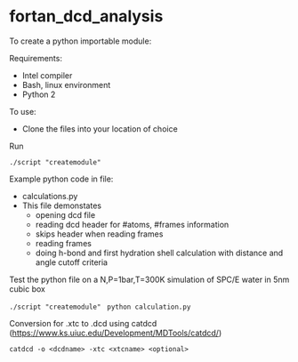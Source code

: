 # fortan_dcd_analysis

To create a python importable module:

Requirements:
- Intel compiler
- Bash, linux environment
- Python 2

To use:
- Clone the files into your location of choice

Run

`
  ./script "createmodule"
`

Example python code in file:
- calculations.py
- This file demonstates
  - opening dcd file
  - reading dcd header for #atoms, #frames information
  - skips header when reading frames
  - reading frames
  - doing h-bond and first hydration shell calculation with distance and angle cutoff criteria
 
Test the python file on a N,P=1bar,T=300K simulation of SPC/E water in 5nm cubic box

`
 ./script "createmodule" 
`
`
  python calculation.py
`

Conversion for .xtc to .dcd using catdcd (https://www.ks.uiuc.edu/Development/MDTools/catdcd/)

`
  catdcd -o <dcdname> -xtc <xtcname> <optional>
`
